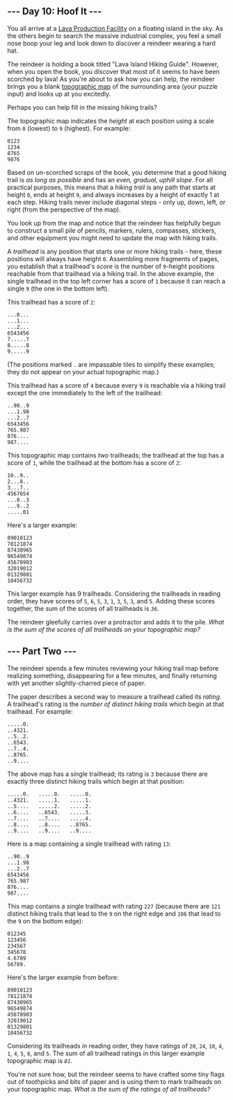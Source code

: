## --- Day 10: Hoof It --- ##

You all arrive at a [Lava Production Facility](/2023/day/15) on a
floating island in the sky. As the others begin to search the massive
industrial complex, you feel a small nose boop your leg and look down
to discover a reindeer wearing a hard hat.

The reindeer is holding a book titled "Lava Island Hiking Guide".
However, when you open the book, you discover that most of it seems to
have been scorched by lava! As you're about to ask how you can help,
the reindeer brings you a blank [topographic map](https://en.wikipedia.org/wiki/Topographic_map)
of the surrounding area (your puzzle input) and looks up at you
excitedly.

Perhaps you can help fill in the missing hiking trails?

The topographic map indicates the *height* at each position using a
scale from `0` (lowest) to `9` (highest). For example:

    0123
    1234
    8765
    9876

Based on un-scorched scraps of the book, you determine that a good
hiking trail is *as long as possible* and has an *even, gradual, uphill
slope*. For all practical purposes, this means that a *hiking trail* is
any path that starts at height `0`, ends at height `9`, and always
increases by a height of exactly 1 at each step. Hiking trails never
include diagonal steps - only up, down, left, or right (from the
perspective of the map).

You look up from the map and notice that the reindeer has helpfully
begun to construct a small pile of pencils, markers, rulers, compasses,
stickers, and other equipment you might need to update the map with
hiking trails.

A *trailhead* is any position that starts one or more hiking trails -
here, these positions will always have height `0`. Assembling more
fragments of pages, you establish that a trailhead's *score* is the
number of `9`-height positions reachable from that trailhead via a
hiking trail. In the above example, the single trailhead in the top
left corner has a score of `1` because it can reach a single `9` (the
one in the bottom left).

This trailhead has a score of `2`:

    ...0...
    ...1...
    ...2...
    6543456
    7.....7
    8.....8
    9.....9

(The positions marked `.` are impassable tiles to simplify these
examples; they do not appear on your actual topographic map.)

This trailhead has a score of `4` because every `9` is reachable via a
hiking trail except the one immediately to the left of the trailhead:

    ..90..9
    ...1.98
    ...2..7
    6543456
    765.987
    876....
    987....

This topographic map contains *two* trailheads; the trailhead at the
top has a score of `1`, while the trailhead at the bottom has a score
of `2`:

    10..9..
    2...8..
    3...7..
    4567654
    ...8..3
    ...9..2
    .....01

Here's a larger example:

    89010123
    78121874
    87430965
    96549874
    45678903
    32019012
    01329801
    10456732

This larger example has 9 trailheads. Considering the trailheads in
reading order, they have scores of `5`, `6`, `5`, `3`, `1`, `3`, `5`, `3`,
and `5`. Adding these scores together, the sum of the scores of all
trailheads is *`36`*.

The reindeer gleefully carries over a protractor and adds it to the
pile. *What is the sum of the scores of all trailheads on your
topographic map?*

## --- Part Two --- ##

The reindeer spends a few minutes reviewing your hiking trail map
before realizing something, disappearing for a few minutes, and finally
returning with yet another slightly-charred piece of paper.

The paper describes a second way to measure a trailhead called its *rating*.
A trailhead's rating is the *number of distinct hiking trails* which
begin at that trailhead. For example:

    .....0.
    ..4321.
    ..5..2.
    ..6543.
    ..7..4.
    ..8765.
    ..9....

The above map has a single trailhead; its rating is `3` because there
are exactly three distinct hiking trails which begin at that position:

    .....0.   .....0.   .....0.
    ..4321.   .....1.   .....1.
    ..5....   .....2.   .....2.
    ..6....   ..6543.   .....3.
    ..7....   ..7....   .....4.
    ..8....   ..8....   ..8765.
    ..9....   ..9....   ..9....

Here is a map containing a single trailhead with rating `13`:

    ..90..9
    ...1.98
    ...2..7
    6543456
    765.987
    876....
    987....

This map contains a single trailhead with rating `227` (because there
are `121` distinct hiking trails that lead to the `9` on the right edge
and `106` that lead to the `9` on the bottom edge):

    012345
    123456
    234567
    345678
    4.6789
    56789.

Here's the larger example from before:

    89010123
    78121874
    87430965
    96549874
    45678903
    32019012
    01329801
    10456732

Considering its trailheads in reading order, they have ratings of `20`,
`24`, `10`, `4`, `1`, `4`, `5`, `8`, and `5`. The sum of all trailhead
ratings in this larger example topographic map is *`81`*.

You're not sure how, but the reindeer seems to have crafted some tiny
flags out of toothpicks and bits of paper and is using them to mark
trailheads on your topographic map. *What is the sum of the ratings of
all trailheads?*
